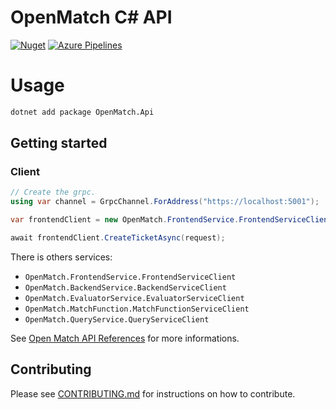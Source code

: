 # OpenMatch C# API

[![Nuget](https://img.shields.io/nuget/dt/OpenMatch.Api)](https://www.nuget.org/packages/OpenMatch.Api/) [![Azure Pipelines](https://img.shields.io/azure-devops/build/FrozenStormInteractive/4f5c7cb3-18f7-4b44-ab1e-c9a6a6e38873/5)](https://dev.azure.com/FrozenStormInteractive/OpenMatch%20CSharp)


# Usage

```sh
dotnet add package OpenMatch.Api
```

## Getting started

### Client

```c#
// Create the grpc.
using var channel = GrpcChannel.ForAddress("https://localhost:5001");

var frontendClient = new OpenMatch.FrontendService.FrontendServiceClient(channel);

await frontendClient.CreateTicketAsync(request); 
```

There is others services:
- `OpenMatch.FrontendService.FrontendServiceClient`
- `OpenMatch.BackendService.BackendServiceClient`
- `OpenMatch.EvaluatorService.EvaluatorServiceClient`
- `OpenMatch.MatchFunction.MatchFunctionServiceClient`
- `OpenMatch.QueryService.QueryServiceClient`


See [Open Match API References](https://open-match.dev/site/docs/reference/api/) for more informations.


## Contributing

Please see [CONTRIBUTING.md](CONTRIBUTING.md) for instructions on how to contribute.
